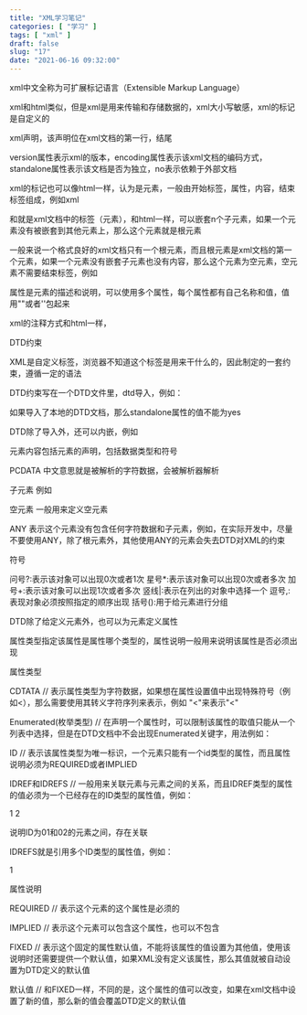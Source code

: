```yaml
---
title: "XML学习笔记"
categories: [ "学习" ]
tags: [ "xml" ]
draft: false
slug: "17"
date: "2021-06-16 09:32:00"
---
```



xml中文全称为可扩展标记语言（Extensible Markup Language）

xml和html类似，但是xml是用来传输和存储数据的，xml大小写敏感，xml的标记是自定义的

xml声明，该声明位在xml文档的第一行，<?开头，?>结尾

<?xml version="1.0" encoding="UTF-8" standalone="no"?>

version属性表示xml的版本，encoding属性表示该xml文档的编码方式，standalone属性表示该文档是否为独立，no表示依赖于外部文档

xml的标记也可以像html一样，认为是元素，一般由开始标签，属性，内容，结束标签组成，例如<hallo abc="yes">xml<hallo/>

<hallo>和</hallo>就是xml文档中的标签（元素），和html一样，可以嵌套n个子元素，如果一个元素没有被嵌套到其他元素上，那么这个元素就是根元素

一般来说一个格式良好的xml文档只有一个根元素，而且根元素是xml文档的第一个元素，如果一个元素没有嵌套子元素也没有内容，那么这个元素为空元素，空元素不需要结束标签，例如</hallo>

属性是元素的描述和说明，可以使用多个属性，每个属性都有自己名称和值，值用""或者''包起来

xml的注释方式和html一样，<!--这是注释-->

DTD约束

XML是自定义标签，浏览器不知道这个标签是用来干什么的，因此制定的一套约束，遵循一定的语法

DTD约束写在一个DTD文件里，dtd导入，例如：

<!DOCTYPE 根元素名称 SYSTEM "DTD文件的位置，可以为本地，也可以为url">


<!DOCTYPE 根元素名称 PUBLIC "DTD名称" "DTD文件的位置，可以为本地，也可以为url">


如果导入了本地的DTD文档，那么standalone属性的值不能为yes

DTD除了导入外，还可以内嵌，例如

<!DOCTYPE 根元素名称[
xxx
...
]>


<!ELEMENT 元素名称 元素内容>

元素内容包括元素的声明，包括数据类型和符号

PCDATA  中文意思就是被解析的字符数据，会被解析器解析

子元素  例如<!ELEMENT hallo (a,b,c)>

空元素  <!ELEMENT hallo EMPTY> 一般用来定义空元素

ANY  表示这个元素没有包含任何字符数据和子元素，例如<!ELEMENT hallo ANY>，在实际开发中，尽量不要使用ANY，除了根元素外，其他使用ANY的元素会失去DTD对XML的约束

符号

问号?:表示该对象可以出现0次或者1次
星号*:表示该对象可以出现0次或者多次
加号+:表示该对象可以出现1次或者多次
竖线|:表示在列出的对象中选择一个
逗号,:表现对象必须按照指定的顺序出现
括号():用于给元素进行分组

DTD除了给定义元素外，也可以为元素定义属性

<!ATTLIST 元素名称
属性名称a 属性类型 设置说明
属性名称x 属性类型 设置说明

>

属性类型指定该属性是属性哪个类型的，属性说明一般用来说明该属性是否必须出现

属性类型

CDTATA // 表示属性类型为字符数据，如果想在属性设置值中出现特殊符号（例如<），那么需要使用其转义字符序列来表示，例如 "&lt;"来表示"<"

Enumerated(枚举类型)  //  在声明一个属性时，可以限制该属性的取值只能从一个列表中选择，但是在DTD文档中不会出现Enumerated关键字，用法例如：<!ATTLIST Alphabet property(a|b|c|d|e) "a"> 

ID  // 表示该属性类型为唯一标识，一个元素只能有一个id类型的属性，而且属性说明必须为REQUIRED或者IMPLIED

IDREF和IDREFS  //   一般用来关联元素与元素之间的关系，而且IDREF类型的属性的值必须为一个已经存在的ID类型的属性值，例如：

<!ATTLIST abc xyz ID #REQUIRED hallo IDREF #IMPLED>

<abc xyz="01">1</abc>
<abc xyz="02" hallo="01">2</abc>

说明ID为01和02的元素之间，存在关联

IDREFS就是引用多个ID类型的属性值，例如：

<!ATTLIST abc xyz  IDREFS #REQUIRED>

<abc xyz="01 02 03">1</abc>


属性说明

REQUIRED // 表示这个元素的这个属性是必须的

IMPLIED //  表示这个元素可以包含这个属性，也可以不包含

FIXED  //  表示这个固定的属性默认值，不能将该属性的值设置为其他值，使用该说明时还需要提供一个默认值，如果XML没有定义该属性，那么其值就被自动设置为DTD定义的默认值

默认值 // 和FIXED一样，不同的是，这个属性的值可以改变，如果在xml文档中设置了新的值，那么新的值会覆盖DTD定义的默认值
